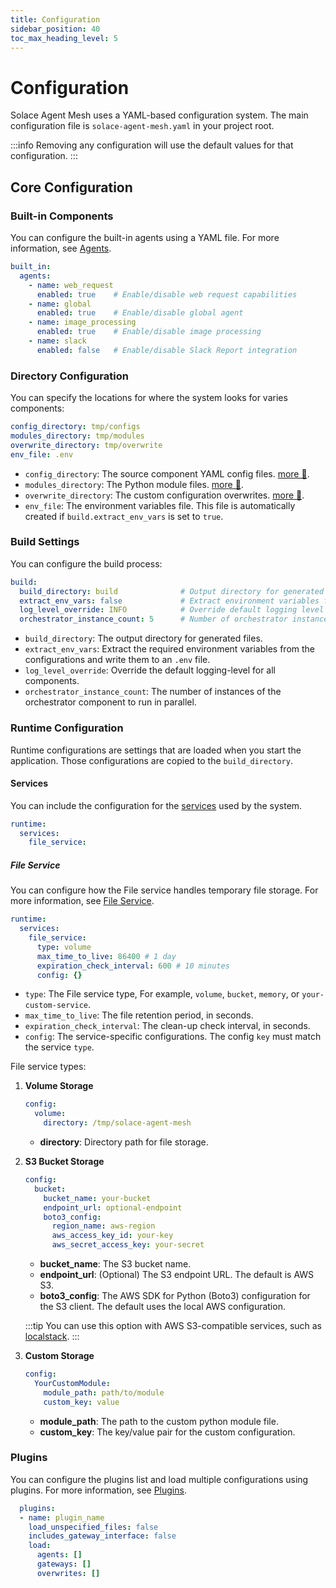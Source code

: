 ```yaml
---
title: Configuration
sidebar_position: 40
toc_max_heading_level: 5
---
```


# Configuration

Solace Agent Mesh uses a YAML-based configuration system. The main configuration file is `solace-agent-mesh.yaml` in your project root. 

:::info
Removing any configuration will use the default values for that configuration.
:::

## Core Configuration

### Built-in Components

You can configure the built-in agents using a YAML file. For more information, see [Agents](../concepts/agents.md#built-in-agents).

```yaml
built_in:
  agents:
    - name: web_request
      enabled: true    # Enable/disable web request capabilities
    - name: global
      enabled: true    # Enable/disable global agent
    - name: image_processing
      enabled: true    # Enable/disable image processing
    - name: slack
      enabled: false   # Enable/disable Slack Report integration
```

### Directory Configuration

You can specify the locations for where the system looks for varies components:

```yaml
config_directory: tmp/configs
modules_directory: tmp/modules 
overwrite_directory: tmp/overwrite
env_file: .env
```

- `config_directory`: The source component YAML config files. [more 🔗](../user-guide/structure.md).
- `modules_directory`: The Python module files. [more 🔗](../user-guide/structure.md).
- `overwrite_directory`: The custom configuration overwrites. [more 🔗](../user-guide/advanced/overwrites.md).
- `env_file`: The environment variables file. This file is automatically created if `build.extract_env_vars` is set to `true`.

### Build Settings

You can configure the build process:

```yaml
build:
  build_directory: build              # Output directory for generated files
  extract_env_vars: false             # Extract environment variables from configs
  log_level_override: INFO            # Override default logging level
  orchestrator_instance_count: 5      # Number of orchestrator instances
```

- `build_directory`: The output directory for generated files.
- `extract_env_vars`: Extract the required environment variables from the configurations and write them to an `.env` file.
- `log_level_override`: Override the default logging-level for all components.
- `orchestrator_instance_count`: The number of instances of the orchestrator component to run in parallel.

### Runtime Configuration

Runtime configurations are settings that are loaded when you start the application. Those configurations are copied to the `build_directory`.

#### Services

You can include the configuration for the [services](../concepts/services.md) used by the system.

```yaml
runtime:
  services:
    file_service:
```

##### File Service

You can configure how the File service handles temporary file storage. For more information, see [File Service](../user-guide/advanced/services/file-service.md).

```yaml
runtime:
  services:
    file_service:
      type: volume
      max_time_to_live: 86400 # 1 day
      expiration_check_interval: 600 # 10 minutes
      config: {}
```

- `type`: The File service type, For example, `volume`, `bucket`, `memory`, or `your-custom-service`.
- `max_time_to_live`: The file retention period, in seconds.
- `expiration_check_interval`: The clean-up check interval, in seconds.
- `config`: The service-specific configurations. The config `key` must match the service `type`.

File service types:

1. **Volume Storage**
   ```yaml
   config:
     volume:
       directory: /tmp/solace-agent-mesh
   ```

   - **directory**: Directory path for file storage.

2. **S3 Bucket Storage**
   ```yaml
   config:
     bucket:
       bucket_name: your-bucket
       endpoint_url: optional-endpoint
       boto3_config:
         region_name: aws-region
         aws_access_key_id: your-key
         aws_secret_access_key: your-secret
   ```
    - **bucket_name**: The S3 bucket name.
    - **endpoint_url**: (Optional) The S3 endpoint URL. The default is AWS S3.
    - **boto3_config**: The AWS SDK for Python (Boto3) configuration for the S3 client. The default uses the local AWS configuration.

    :::tip
    You can use this option with AWS S3-compatible services, such as [localstack](http://localstack.cloud/).
    :::

3. **Custom Storage**
   ```yaml
   config:
     YourCustomModule:
       module_path: path/to/module
       custom_key: value
   ```
    - **module_path**: The path to the custom python module file.
    - **custom_key**: The key/value pair for the custom configuration.

### Plugins

You can configure the plugins list and load multiple configurations using plugins. For more information, see [Plugins](../concepts/plugins/index.md).

```yaml
  plugins:
  - name: plugin_name
    load_unspecified_files: false
    includes_gateway_interface: false
    load:
      agents: []
      gateways: []
      overwrites: []
```
